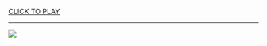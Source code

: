 
<a href="https://premium76.site?title=unblocked_games_66_ez_1v1_lol&ref=13M">CLICK TO PLAY</a></h3>
<hr>

<a href="https://premium76.site?title=unblocked_games_66_ez_1v1_lol&ref=13M"><img src="https://clearcache.store/games.png"></a>


